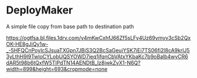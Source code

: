 # DeployMaker
A simple file copy from base path to destination path

https://ogtfsa.bl.files.1drv.com/y4mKwCxhfJ66Zf5sLFy4Uz69ymyv3cSb2QxOK-HE8gJiQy1w-_-5HFQCnPoylcSJsuaTXGpn7JBiS3Q2BcSaGeujYSK7iEi7TS06fi2l8cA9krlJ53yLthH9l9TwloCYLobUQSYOWD7ieq1jfqnCbVAtxYKbaKc7b9oBalb4wyCR6dAR5t98b6tQxfW5TlPdTN14AENDtB_lz8jwkZvX1-N6Q?width=899&height=693&cropmode=none
